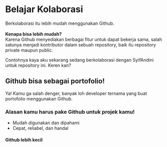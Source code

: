 # Belajar Kolaborasi
Berkolaborasi itu lebih mudah menggunakan Github.<br>
<br>
**Kenapa bisa lebih mudah?**<br>
Karena Github menyediakan berbagai fitur untuk dapat bekerja sama, salah satunya menjadi kontributor dalam sebuah repository, baik itu repository private maupun public.

Contohnya kaya aku sekarang sedang berkolaborasi dengan SyifAndini untuk repository ini. Keren kan?

## Github bisa sebagai portofolio!
Ya! Kamu ga salah denger, banyak loh developer ternama yang buat portofolio menggunakan Github.
### Alasan kamu harus pake Github untuk projek kamu!
- Mudah digunakan dan dipahami
- Cepat, reliabel, dan handal
#### Github lebih kecil
